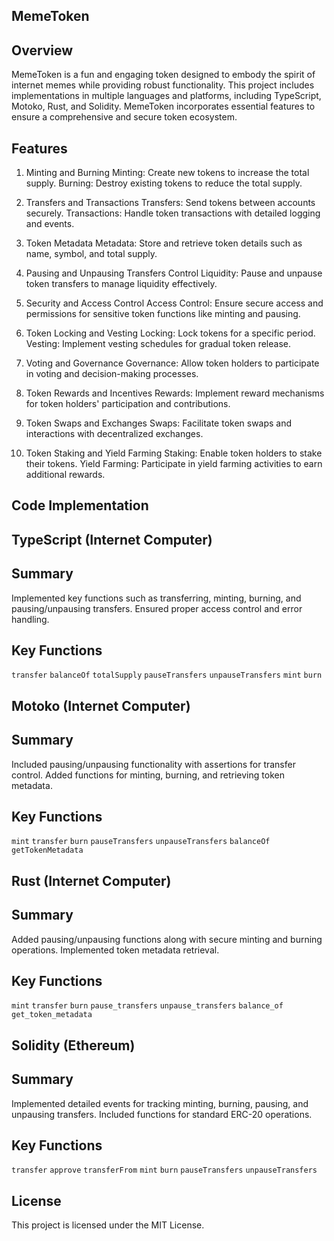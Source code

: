 ## MemeToken

## Overview
MemeToken is a fun and engaging token designed to embody the spirit of internet memes while providing robust functionality. This project includes implementations in multiple languages and platforms, including TypeScript, Motoko, Rust, and Solidity. MemeToken incorporates essential features to ensure a comprehensive and secure token ecosystem.

## Features
1. Minting and Burning
    Minting: Create new tokens to increase the total supply.
    Burning: Destroy existing tokens to reduce the total supply.

2. Transfers and Transactions
    Transfers: Send tokens between accounts securely.
    Transactions: Handle token transactions with detailed logging and events.

3. Token Metadata
    Metadata: Store and retrieve token details such as name, symbol, and total supply.

4. Pausing and Unpausing Transfers
    Control Liquidity: Pause and unpause token transfers to manage liquidity effectively.

5. Security and Access Control
    Access Control: Ensure secure access and permissions for sensitive token functions like minting and pausing.

6. Token Locking and Vesting
    Locking: Lock tokens for a specific period.
    Vesting: Implement vesting schedules for gradual token release.

7. Voting and Governance
    Governance: Allow token holders to participate in voting and decision-making processes.

8. Token Rewards and Incentives
    Rewards: Implement reward mechanisms for token holders' participation and contributions.

9. Token Swaps and Exchanges
    Swaps: Facilitate token swaps and interactions with decentralized exchanges.

10. Token Staking and Yield Farming
    Staking: Enable token holders to stake their tokens.
    Yield Farming: Participate in yield farming activities to earn additional rewards.


## Code Implementation

## TypeScript (Internet Computer)
## Summary
Implemented key functions such as transferring, minting, burning, and pausing/unpausing transfers. Ensured proper access control and error handling.

## Key Functions
 `transfer`
 `balanceOf`
 `totalSupply`
 `pauseTransfers`
 `unpauseTransfers`
 `mint`
 `burn`

## Motoko (Internet Computer)
## Summary
Included pausing/unpausing functionality with assertions for transfer control. Added functions for minting, burning, and retrieving token metadata.

## Key Functions
  `mint`
  `transfer`
  `burn`
  `pauseTransfers`
  `unpauseTransfers`
  `balanceOf`
  `getTokenMetadata`

## Rust (Internet Computer)
## Summary
Added pausing/unpausing functions along with secure minting and burning operations. Implemented token metadata retrieval.

## Key Functions
   `mint`
   `transfer`
   `burn`
   `pause_transfers`
   `unpause_transfers`
   `balance_of`
   `get_token_metadata`

## Solidity (Ethereum)
## Summary
Implemented detailed events for tracking minting, burning, pausing, and unpausing transfers. Included functions for standard ERC-20 operations.

## Key Functions
  `transfer`
  `approve`
  `transferFrom`
  `mint`
  `burn`
  `pauseTransfers`
  `unpauseTransfers`


## License
This project is licensed under the MIT License.



